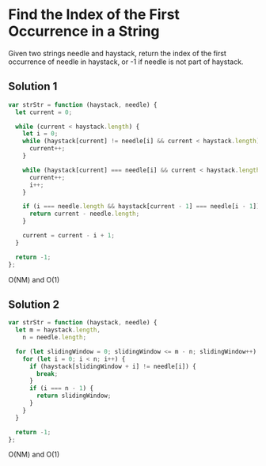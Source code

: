 # Find the Index of the First Occurrence in a String

Given two strings needle and haystack, return the index of the first occurrence of needle in haystack, or -1 if needle is not part of haystack.

## Solution 1

```js
var strStr = function (haystack, needle) {
  let current = 0;

  while (current < haystack.length) {
    let i = 0;
    while (haystack[current] != needle[i] && current < haystack.length) {
      current++;
    }

    while (haystack[current] === needle[i] && current < haystack.length) {
      current++;
      i++;
    }

    if (i === needle.length && haystack[current - 1] === needle[i - 1]) {
      return current - needle.length;
    }

    current = current - i + 1;
  }

  return -1;
};
```

O(NM) and O(1)

## Solution 2

```js
var strStr = function (haystack, needle) {
  let m = haystack.length,
    n = needle.length;

  for (let slidingWindow = 0; slidingWindow <= m - n; slidingWindow++) {
    for (let i = 0; i < n; i++) {
      if (haystack[slidingWindow + i] != needle[i]) {
        break;
      }
      if (i === n - 1) {
        return slidingWindow;
      }
    }
  }

  return -1;
};
```

O(NM) and O(1)
